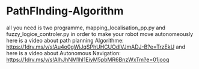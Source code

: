 # PathFInding-Algorithm
all you need is two programme, mapping_localisation_pp.py and fuzzy_logice_controler.py
in order to make your robot move autonomeously 
here is a video about path planning Algorithme: https://1drv.ms/v/s!Au4o0gWiJqSPhUHCUOdlVJmADJ-B?e=TrzEkU 
and here is a video about Autonomous Navigation: https://1drv.ms/v/s!AlhJhNM1hI1EiyM5pbMR6BnzWxTm?e=01jooq
